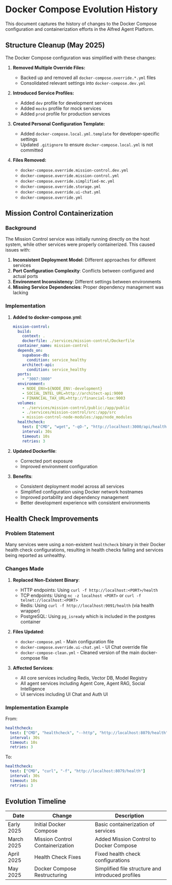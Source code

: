 # Docker Compose Evolution History

This document captures the history of changes to the Docker Compose configuration and containerization efforts in the Alfred Agent Platform.

## Structure Cleanup (May 2025)

The Docker Compose configuration was simplified with these changes:

1. **Removed Multiple Override Files:**
   - Backed up and removed all `docker-compose.override.*.yml` files
   - Consolidated relevant settings into `docker-compose.dev.yml`

2. **Introduced Service Profiles:**
   - Added `dev` profile for development services
   - Added `mocks` profile for mock services
   - Added `prod` profile for production services

3. **Created Personal Configuration Template:**
   - Added `docker-compose.local.yml.template` for developer-specific settings
   - Updated `.gitignore` to ensure `docker-compose.local.yml` is not committed

4. **Files Removed:**
   - `docker-compose.override.mission-control.dev.yml`
   - `docker-compose.override.mission-control.yml`
   - `docker-compose.override.simplified-mc.yml`
   - `docker-compose.override.storage.yml`
   - `docker-compose.override.ui-chat.yml`
   - `docker-compose.override.yml`

## Mission Control Containerization

### Background

The Mission Control service was initially running directly on the host system, while other services were properly containerized. This caused issues with:

1. **Inconsistent Deployment Model**: Different approaches for different services
2. **Port Configuration Complexity**: Conflicts between configured and actual ports
3. **Environment Inconsistency**: Different settings between environments
4. **Missing Service Dependencies**: Proper dependency management was lacking

### Implementation

1. **Added to docker-compose.yml**:
   ```yaml
   mission-control:
     build:
       context: .
       dockerfile: ./services/mission-control/Dockerfile
     container_name: mission-control
     depends_on:
       supabase-db:
         condition: service_healthy
       architect-api:
         condition: service_healthy
     ports:
       - "3007:3000"
     environment:
       - NODE_ENV=${NODE_ENV:-development}
       - SOCIAL_INTEL_URL=http://architect-api:9000
       - FINANCIAL_TAX_URL=http://financial-tax:9003
     volumes:
       - ./services/mission-control/public:/app/public
       - ./services/mission-control/src:/app/src
       - mission-control-node-modules:/app/node_modules
     healthcheck:
       test: ["CMD", "wget", "-qO-", "http://localhost:3000/api/health"]
       interval: 30s
       timeout: 10s
       retries: 3
   ```

2. **Updated Dockerfile**:
   - Corrected port exposure
   - Improved environment configuration

3. **Benefits**:
   - Consistent deployment model across all services
   - Simplified configuration using Docker network hostnames
   - Improved portability and dependency management
   - Better development experience with consistent environments

## Health Check Improvements

### Problem Statement

Many services were using a non-existent `healthcheck` binary in their Docker health check configurations, resulting in health checks failing and services being reported as unhealthy.

### Changes Made

1. **Replaced Non-Existent Binary**:
   - HTTP endpoints: Using `curl -f http://localhost:<PORT>/health`
   - TCP endpoints: Using `nc -z localhost <PORT>` or `curl -f telnet://localhost:<PORT>`
   - Redis: Using `curl -f http://localhost:9091/health` (via health wrapper)
   - PostgreSQL: Using `pg_isready` which is included in the postgres container

2. **Files Updated**:
   - `docker-compose.yml` - Main configuration file
   - `docker-compose.override.ui-chat.yml` - UI Chat override file
   - `docker-compose-clean.yml` - Cleaned version of the main docker-compose file

3. **Affected Services**:
   - All core services including Redis, Vector DB, Model Registry
   - All agent services including Agent Core, Agent RAG, Social Intelligence
   - UI services including UI Chat and Auth UI

### Implementation Example

From:
```yaml
healthcheck:
  test: ["CMD", "healthcheck", "--http", "http://localhost:8079/health"]
  interval: 30s
  timeout: 10s
  retries: 3
```

To:
```yaml
healthcheck:
  test: ["CMD", "curl", "-f", "http://localhost:8079/health"]
  interval: 30s
  timeout: 10s
  retries: 3
```

## Evolution Timeline

| Date | Change | Description |
|------|--------|-------------|
| Early 2025 | Initial Docker Compose | Basic containerization of services |
| March 2025 | Mission Control Containerization | Added Mission Control to Docker Compose |
| April 2025 | Health Check Fixes | Fixed health check configurations |
| May 2025 | Docker Compose Restructuring | Simplified file structure and introduced profiles |
